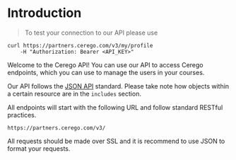# Introduction

> To test your connection to our API please use

```shell
curl https://partners.cerego.com/v3/my/profile
    -H "Authorization: Bearer <API_KEY>"
```



Welcome to the Cerego API! You can use our API to access Cerego endpoints, which you can use to manage the users in your courses.

Our API follows the [JSON API](http://jsonapi.org/) standard. Please take note how objects within a certain resource are in the `includes` section.

All endpoints will start with the following URL and follow standard RESTful practices.

`https://partners.cerego.com/v3/`

All requests should be made over SSL and it is recommend to use JSON to format your requests.

